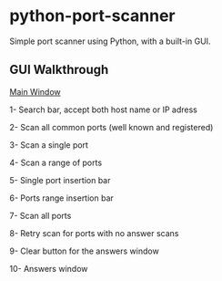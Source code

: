 # python-port-scanner

Simple port scanner using Python, with a built-in GUI.

## GUI Walkthrough

[Main Window](docs/mainwindow.png)

1- Search bar, accept both host name or IP adress

2- Scan all common ports (well known and registered)

3- Scan a single port

4- Scan a range of ports

5- Single port insertion bar

6- Ports range insertion bar

7- Scan all ports

8- Retry scan for ports with no answer scans

9- Clear button for the answers window

10- Answers window

